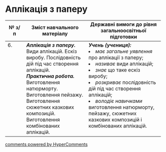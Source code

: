 <div id="hypercomments_widget" class="js-hypercomments-widget invisible"></div>

# Аплікація з паперу

<table>
  <tr>
    <td width="12%" align="center"><b>№ з/п</b></td>
    <td width="40%" align="center"><b>Зміст навчального матеріалу</b></td>
    <td width="60%" align="center"><b>Державні вимоги до рівня загальноосвітньої підготовки</b></td>
  </tr>
<tbody>
  <tr>
    <td width="12%" style="vertical-align:top !important;">
6.</td>
    <td width="40%" style="vertical-align:top !important;">
<b><i>Аплікація з паперу.</i></b> Види аплікацій. Ескіз виробу. Послідовність дій під час створення аплікацій.<br>
<b><i>Практична робота.</i></b> Виготовлення натюрморту.<br>
Виготовлення пейзажу.<br>
Виготовлення сюжетних казкових композицій.<br>
Виготовлення комбінованих аплікацій.
</td>
    <td width="60%" style="vertical-align:top !important;">
<i><b>Учень (учениця):</b></i><br>
<li><i>має загальне уявлення</i> про аплікації з паперу;</li>
<li><i>називає</i> види аплікацій;</li>
<li><i>знає</i> що таке ескіз виробу;</li>
<li><i>розкриває</i> послідовність дій під час створення аплікацій;</li>
<li><i>володіє навичками</i> виготовлення натюрморту, пейзажу, сюжетних казкових композицій і комбінованих аплікацій.</li>
</td>
  </tr>
</tbody>
</table>

<div class="js-hypercomments-container">
<a href="http://hypercomments.com" class="hc-link" title="comments widget">comments powered by HyperComments</a>
</div>